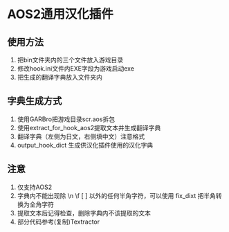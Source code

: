 # AOS2通用汉化插件

## 使用方法
1. 把bin文件夹内的三个文件放入游戏目录
2. 修改hook.ini文件内EXE字段为游戏启动exe
3. 把生成的翻译字典放入文件夹内

## 字典生成方式
1. 使用GARBro把游戏目录scr.aos拆包
2. 使用extract_for_hook_aos2提取文本并生成翻译字典
3. 翻译字典（左侧为日文，右侧填中文）注意格式
4. output_hook_dict 生成供汉化插件使用的汉化字典

## 注意
1. 仅支持AOS2
2. 字典内不能出现除 \\n \\f [ ] 以外的任何半角字符，可以使用 fix_dixt 把半角转换为全角字符
3. 提取文本后记得检查，删除字典内不该提取的文本
4. 部分代码参考(复制)Textractor